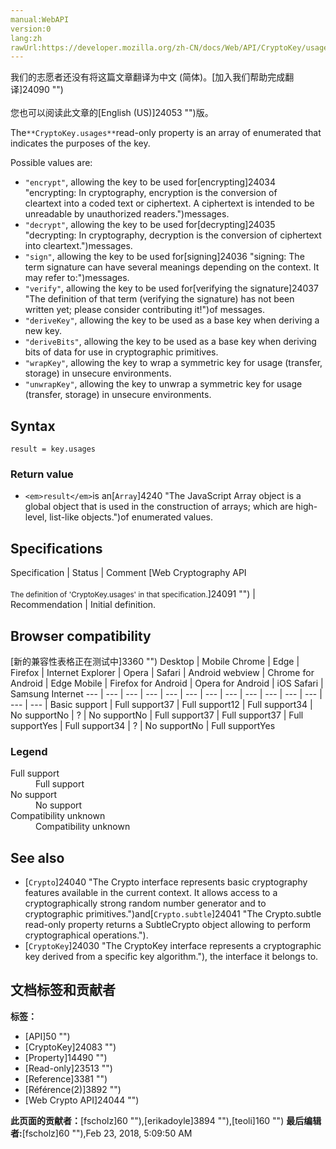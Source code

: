 ```yaml
---
manual:WebAPI
version:0
lang:zh
rawUrl:https://developer.mozilla.org/zh-CN/docs/Web/API/CryptoKey/usages
---
```




<bdi>我们的志愿者还没有将这篇文章翻译为<bdi>中文 (简体)</bdi>。[加入我们帮助完成翻译]24090 "")<br></br>您也可以阅读此文章的[English (US)]24053 "")版。</bdi>






The`**CryptoKey.usages**`read-only property is an array of enumerated that indicates the purposes of the key.



Possible values are:


* `"encrypt"`, allowing the key to be used for[encrypting]24034 "encrypting: In cryptography, encryption is the conversion of cleartext into a coded text or ciphertext. A ciphertext is intended to be unreadable by unauthorized readers.")messages.
* `"decrypt"`, allowing the key to be used for[decrypting]24035 "decrypting: In cryptography, decryption is the conversion of ciphertext into cleartext.")messages.
* `"sign"`, allowing the key to be used for[signing]24036 "signing: The term signature can have several meanings depending on the context. It may refer to:")messages.
* `"verify"`, allowing the key to be used for[verifying the signature]24037 "The definition of that term (verifying the signature) has not been written yet; please consider contributing it!")of messages.
* `"deriveKey"`, allowing the key to be used as a base key when deriving a new key.
* `"deriveBits"`, allowing the key to be used as a base key when deriving bits of data for use in cryptographic primitives.
* `"wrapKey"`, allowing the key to wrap a symmetric key for usage (transfer, storage) in unsecure environments.
* `"unwrapKey"`, allowing the key to unwrap a symmetric key for usage (transfer, storage) in unsecure environments.

## Syntax<a name="Syntax"></a>

```
result = key.usages

```

### Return value<a name="Return_value"></a>

* `<em>result</em>`is an[`Array`]4240 "The JavaScript Array object is a global object that is used in the construction of arrays; which are high-level, list-like objects.")of enumerated values.

## Specifications<a name="Specifications"></a>
Specification | Status | Comment 
[Web Cryptography API<br></br><small>The definition of &#39;CryptoKey.usages&#39; in that specification.</small>]24091 "") | Recommendation | Initial definition. 


## Browser compatibility<a name="Browser_compatibility"></a>
[新的兼容性表格正在测试中<i></i>]3360 "")
<abbr>Desktop<i></i></abbr> | <abbr>Mobile<i></i></abbr> 
<abbr>Chrome<i></i></abbr> | <abbr>Edge<i></i></abbr> | <abbr>Firefox<i></i></abbr> | <abbr>Internet Explorer<i></i></abbr> | <abbr>Opera<i></i></abbr> | <abbr>Safari<i></i></abbr> | <abbr>Android webview<i></i></abbr> | <abbr>Chrome for Android<i></i></abbr> | <abbr>Edge Mobile<i></i></abbr> | <abbr>Firefox for Android<i></i></abbr> | <abbr>Opera for Android<i></i></abbr> | <abbr>iOS Safari<i></i></abbr> | <abbr>Samsung Internet<i></i></abbr> 
 ---  |  ---  |  ---  |  ---  |  ---  |  ---  |  ---  |  ---  |  ---  |  ---  |  ---  |  ---  |  ---  |  ---  | 
Basic support | <abbr>Full support</abbr>37 | <abbr>Full support</abbr>12 | <abbr>Full support</abbr>34 | <abbr>No support</abbr>No | <abbr>?</abbr> | <abbr>No support</abbr>No | <abbr>Full support</abbr>37 | <abbr>Full support</abbr>37 | <abbr>Full support</abbr>Yes | <abbr>Full support</abbr>34 | <abbr>?</abbr> | <abbr>No support</abbr>No | <abbr>Full support</abbr>Yes 


### Legend<a name="Legend"></a>
<dl><dt id=''><abbr>Full support</abbr></dt><dd>Full support</dd><dt id=''><abbr>No support</abbr></dt><dd>No support</dd><dt id=''><abbr>Compatibility unknown</abbr></dt><dd>Compatibility unknown</dd></dl>

## See also<a name="See_also"></a>

* [`Crypto`]24040 "The Crypto interface represents basic cryptography features available in the current context. It allows access to a cryptographically strong random number generator and to cryptographic primitives.")and[`Crypto.subtle`]24041 "The Crypto.subtle read-only property returns a SubtleCrypto object allowing to perform cryptographical operations.").
* [`CryptoKey`]24030 "The CryptoKey interface represents a cryptographic key derived from a specific key algorithm."), the interface it belongs to.



## 文档标签和贡献者
**标签：**
* [API]50 "")
* [CryptoKey]24083 "")
* [Property]14490 "")
* [Read-only]23513 "")
* [Reference]3381 "")
* [Référence(2)]3892 "")
* [Web Crypto API]24044 "")

**此页面的贡献者：**[fscholz]60 ""),[erikadoyle]3894 ""),[teoli]160 "")
**最后编辑者:**[fscholz]60 ""),<time>Feb 23, 2018, 5:09:50 AM</time>


